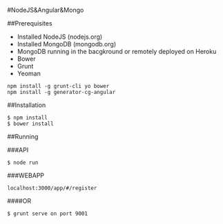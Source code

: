 #NodeJS&Angular&Mongo

##Prerequisites

* Installed NodeJS (nodejs.org)
* Installed MongoDB (mongodb.org)
* MongoDB running in the bacgkround or remotely deployed on Heroku
* Bower
* Grunt
* Yeoman

```
npm install -g grunt-cli yo bower
npm install -g generator-cg-angular
```

##Installation

```
$ npm install
$ bower install
```

##Running

###API

```
$ node run
```

###WEBAPP

```
localhost:3000/app/#/register
```

####OR

```
$ grunt serve on port 9001
```

